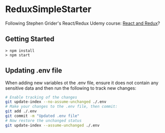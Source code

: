 # ReduxSimpleStarter

Following Stephen Grider's React/Redux Udemy course: [React and Redux](https://www.udemy.com/react-redux/)?

## Getting Started

```
> npm install
> npm start
```

## Updating .env file

When adding new variables ot the .env file, ensure it does not contain any sensitive data and then run the following to track new changes:

```bash
# Enable tracking of the changes
git update-index --no-assume-unchanged ./.env
# Make your changes to the .env file, then commit:
git add ./.env
git commit -m "Updated .env file"
# Now restore the unchanged status
git update-index --assume-unchanged ./.env
```